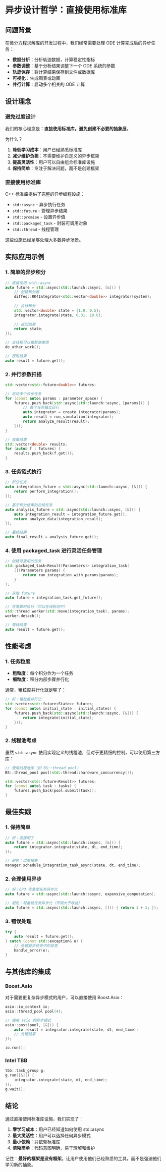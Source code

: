 # 异步设计哲学：直接使用标准库

## 问题背景

在微分方程求解库的开发过程中，我们经常需要处理 ODE 计算完成后的异步任务：

- **数据分析**：分析轨迹数据，计算稳定性指标
- **参数调整**：基于分析结果调整下一个 ODE 系统的参数
- **轨迹保存**：将计算结果保存到文件或数据库
- **可视化**：生成图表或动画
- **并行计算**：启动多个相关的 ODE 计算

## 设计理念

### 避免过度设计

我们的核心理念是：**直接使用标准库，避免创建不必要的抽象层**。

为什么？
1. **降低学习成本**：用户已经熟悉标准库
2. **减少维护负担**：不需要维护自定义的异步框架
3. **提高灵活性**：用户可以自由组合标准库设施
4. **保持简单**：专注于解决问题，而不是创建框架

### 直接使用标准库

C++ 标准库提供了完整的异步编程设施：

- `std::async` - 异步执行任务
- `std::future` - 管理异步结果
- `std::promise` - 设置异步值
- `std::packaged_task` - 封装可调用对象
- `std::thread` - 线程管理

这些设施已经足够处理大多数异步场景。

## 实际应用示例

### 1. 简单的异步积分

```cpp
// 直接使用 std::async
auto future = std::async(std::launch::async, [&]() {
    // 创建积分器
    diffeq::RK4Integrator<std::vector<double>> integrator(system);
    
    // 执行积分
    std::vector<double> state = {1.0, 0.5};
    integrator.integrate(state, 0.01, 10.0);
    
    // 返回结果
    return state;
});

// 主线程可以做其他事情
do_other_work();

// 获取结果
auto result = future.get();
```

### 2. 并行参数扫描

```cpp
std::vector<std::future<double>> futures;

// 启动多个异步任务
for (const auto& params : parameter_space) {
    futures.push_back(std::async(std::launch::async, [params]() {
        // 每个任务独立运行
        auto integrator = create_integrator(params);
        auto result = run_simulation(integrator);
        return analyze_result(result);
    }));
}

// 收集结果
std::vector<double> results;
for (auto& f : futures) {
    results.push_back(f.get());
}
```

### 3. 任务链式执行

```cpp
// 积分任务
auto integration_future = std::async(std::launch::async, [&]() {
    return perform_integration();
});

// 基于积分结果的后续任务
auto analysis_future = std::async(std::launch::async, [&]() {
    auto integration_result = integration_future.get();
    return analyze_data(integration_result);
});

// 最终结果
auto final_result = analysis_future.get();
```

### 4. 使用 packaged_task 进行灵活任务管理

```cpp
// 创建可重用的任务
std::packaged_task<Result(Parameters)> integration_task(
    [](Parameters params) {
        return run_integration_with_params(params);
    }
);

// 获取 future
auto future = integration_task.get_future();

// 在需要时执行（可以在线程池中）
std::thread worker(std::move(integration_task), params);
worker.detach();

// 等待结果
auto result = future.get();
```

## 性能考虑

### 1. 任务粒度

- **粗粒度**：每个积分作为一个任务
- **细粒度**：积分内部步骤并行化

通常，粗粒度并行化就足够了：

```cpp
// 好：粗粒度并行化
std::vector<std::future<State>> futures;
for (const auto& initial_state : initial_states) {
    futures.push_back(std::async(std::launch::async, [&]() {
        return integrate(initial_state);
    }));
}
```

### 2. 线程池考虑

虽然 `std::async` 使用实现定义的线程池，但对于更精细的控制，可以使用第三方库：

```cpp
// 使用线程池库（如 BS::thread_pool）
BS::thread_pool pool(std::thread::hardware_concurrency());

std::vector<std::future<Result>> futures;
for (const auto& task : tasks) {
    futures.push_back(pool.submit(task));
}
```

## 最佳实践

### 1. 保持简单

```cpp
// 好：直接明了
auto future = std::async(std::launch::async, [&]() {
    return integrator.integrate(state, dt, end_time);
});

// 避免：过度抽象
manager.schedule_integration_task_async(state, dt, end_time);
```

### 2. 合理使用异步

```cpp
// 好：CPU 密集型任务异步化
auto future = std::async(std::launch::async, expensive_computation);

// 避免：轻量级任务异步化（开销大于收益）
auto future = std::async(std::launch::async, []() { return 1 + 1; });
```

### 3. 错误处理

```cpp
try {
    auto result = future.get();
} catch (const std::exception& e) {
    // 处理异步任务中的异常
    handle_error(e);
}
```

## 与其他库的集成

### Boost.Asio

对于需要更复杂异步模式的用户，可以直接使用 Boost.Asio：

```cpp
asio::io_context io;
asio::thread_pool pool(4);

// 使用 asio 的异步模式
asio::post(pool, [&]() {
    auto result = integrator.integrate(state, dt, end_time);
    // 处理结果
});

io.run();
```

### Intel TBB

```cpp
tbb::task_group g;
g.run([&]() {
    integrator.integrate(state, dt, end_time);
});
g.wait();
```

## 结论

通过直接使用标准库设施，我们实现了：

1. **零学习成本**：用户已经知道如何使用 std::async
2. **最大灵活性**：用户可以选择任何异步模式
3. **最小依赖**：只依赖标准库
4. **清晰简单**：代码意图明确，易于理解和维护

记住：**最好的框架是没有框架**。让用户使用他们已经熟悉的工具，而不是强迫他们学习新的抽象。 
